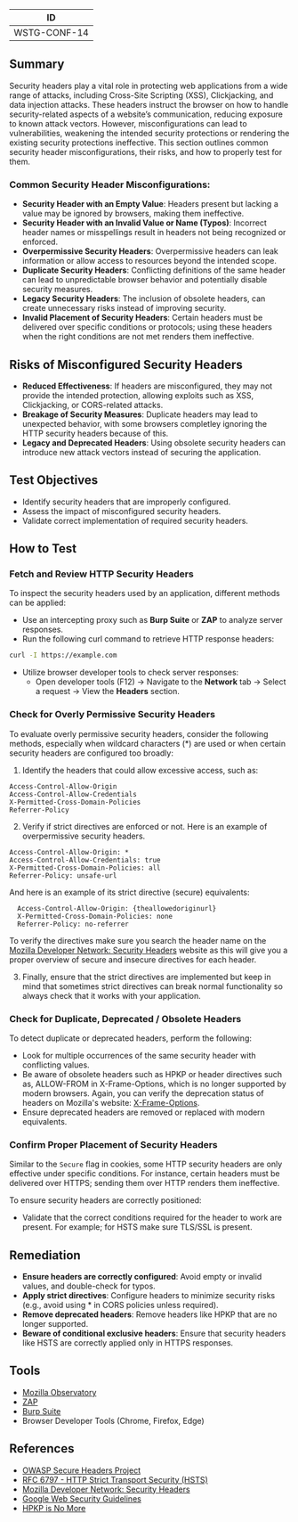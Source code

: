 |ID          |
|------------|
|WSTG-CONF-14|

## Summary

Security headers play a vital role in protecting web applications from a wide range of attacks, including Cross-Site Scripting (XSS), Clickjacking, and data injection attacks. These headers instruct the browser on how to handle security-related aspects of a website’s communication, reducing exposure to known attack vectors. However, misconfigurations can lead to vulnerabilities, weakening the intended security protections or rendering the existing security protections ineffective. This section outlines common security header misconfigurations, their risks, and how to properly test for them.

### Common Security Header Misconfigurations:
- **Security Header with an Empty Value**: Headers present but lacking a value may be ignored by browsers, making them ineffective.
- **Security Header with an Invalid Value or Name (Typos)**: Incorrect header names or misspellings result in headers not being recognized or enforced.
- **Overpermissive Security Headers**: Overpermissive headers can leak information or allow access to resources beyond the intended scope.
- **Duplicate Security Headers**: Conflicting definitions of the same header can lead to unpredictable browser behavior and potentially disable security measures.
- **Legacy Security Headers**: The inclusion of obsolete headers, can create unnecessary risks instead of improving security.
- **Invalid Placement of Security Headers**: Certain headers must be delivered over specific conditions or protocols; using these headers when the right conditions are not met renders them ineffective.

## Risks of Misconfigured Security Headers

- **Reduced Effectiveness**: If headers are misconfigured, they may not provide the intended protection, allowing exploits such as XSS, Clickjacking, or CORS-related attacks.
- **Breakage of Security Measures**: Duplicate headers may lead to unexpected behavior, with some browsers completley ignoring the HTTP security headers because of this.
- **Legacy and Deprecated Headers**: Using obsolete security headers can introduce new attack vectors instead of securing the application.

## Test Objectives

- Identify security headers that are improperly configured.
- Assess the impact of misconfigured security headers.
- Validate correct implementation of required security headers.

## How to Test

### Fetch and Review HTTP Security Headers

To inspect the security headers used by an application, different methods can be applied:

- Use an intercepting proxy such as **Burp Suite** or **ZAP** to analyze server responses.
- Run the following curl command to retrieve HTTP response headers:
  
```bash
curl -I https://example.com
```

- Utilize browser developer tools to check server responses:
  - Open developer tools (F12) → Navigate to the **Network** tab → Select a request → View the **Headers** section.

### Check for Overly Permissive Security Headers

To evaluate overly permissive security headers, consider the following methods, especially when wildcard characters (*) are used or when certain security headers are configured too broadly:

1. Identify the headers that could allow excessive access, such as:
  
```
Access-Control-Allow-Origin
Access-Control-Allow-Credentials
X-Permitted-Cross-Domain-Policies
Referrer-Policy
```

2. Verify if strict directives are enforced or not. Here is an example of overpermissive security headers.

```
Access-Control-Allow-Origin: *
Access-Control-Allow-Credentials: true
X-Permitted-Cross-Domain-Policies: all
Referrer-Policy: unsafe-url
```

And here is an example of its strict directive (secure) equivalents:

```http
  Access-Control-Allow-Origin: {theallowedoriginurl}
  X-Permitted-Cross-Domain-Policies: none
  Referrer-Policy: no-referrer
```

To verify the directives make sure you search the header name on the  [Mozilla Developer Network: Security Headers](https://developer.mozilla.org/en-US/docs/Web/HTTP/Headers) website as this will give you a proper overview of secure and insecure directives for each header.

3. Finally, ensure that the strict directives are implemented but keep in mind that sometimes strict directives can break normal functionality so always check that it works with your application.

### Check for Duplicate, Deprecated / Obsolete Headers

To detect duplicate or deprecated headers, perform the following:

- Look for multiple occurrences of the same security header with conflicting values.
- Be aware of obsolete headers such as HPKP or header directives such as, ALLOW-FROM in X-Frame-Options, which is no longer supported by modern browsers. Again, you can verify the deprecation status of headers on Mozilla's website: [X-Frame-Options](https://developer.mozilla.org/en-US/docs/Web/HTTP/Headers/X-Frame-Options). 
- Ensure deprecated headers are removed or replaced with modern equivalents.

### Confirm Proper Placement of Security Headers 

Similar to the `Secure` flag in cookies, some HTTP security headers are only effective under specific conditions. For instance, certain headers must be delivered over HTTPS; sending them over HTTP renders them ineffective.

To ensure security headers are correctly positioned:

- Validate that the correct conditions required for the header to work are present. For example; for HSTS make sure TLS/SSL is present.

## Remediation

- **Ensure headers are correctly configured**: Avoid empty or invalid values, and double-check for typos.
- **Apply strict directives**: Configure headers to minimize security risks (e.g., avoid using * in CORS policies unless required).
- **Remove deprecated headers**: Remove headers like HPKP that are no longer supported.
- **Beware of conditional exclusive headers**: Ensure that security headers like HSTS are correctly applied only in HTTPS responses.

## Tools

- [Mozilla Observatory](https://observatory.mozilla.org/)
- [ZAP](https://www.zaproxy.org/)
- [Burp Suite](https://portswigger.net/burp)
- Browser Developer Tools (Chrome, Firefox, Edge)

## References

- [OWASP Secure Headers Project](https://owasp.org/www-project-secure-headers/)
- [RFC 6797 - HTTP Strict Transport Security (HSTS)](https://datatracker.ietf.org/doc/html/rfc6797)
- [Mozilla Developer Network: Security Headers](https://developer.mozilla.org/en-US/docs/Web/HTTP/Headers)
- [Google Web Security Guidelines](https://web.dev/security-headers/)
- [HPKP is No More](https://scotthelme.co.uk/hpkp-is-no-more/)
